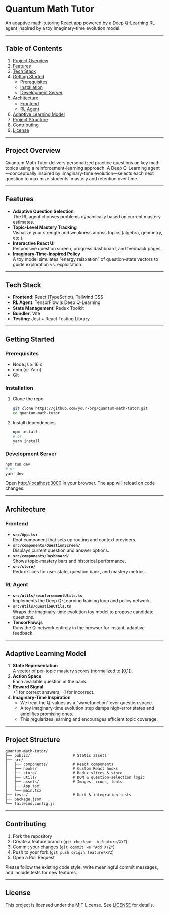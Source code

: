 # Quantum Math Tutor

An adaptive math-tutoring React app powered by a Deep Q-Learning RL agent inspired by a toy imaginary-time evolution model.

---

## Table of Contents

1. [Project Overview](#project-overview)  
2. [Features](#features)  
3. [Tech Stack](#tech-stack)  
4. [Getting Started](#getting-started)  
   - [Prerequisites](#prerequisites)  
   - [Installation](#installation)  
   - [Development Server](#development-server)  
5. [Architecture](#architecture)  
   - [Frontend](#frontend)  
   - [RL Agent](#rl-agent)  
6. [Adaptive Learning Model](#adaptive-learning-model)  
7. [Project Structure](#project-structure)  
8. [Contributing](#contributing)  
9. [License](#license)  

---

## Project Overview

Quantum Math Tutor delivers personalized practice questions on key math topics using a reinforcement-learning approach. A Deep Q-Learning agent—conceptually inspired by imaginary-time evolution—selects each next question to maximize students’ mastery and retention over time.

---

## Features

- **Adaptive Question Selection**  
  The RL agent chooses problems dynamically based on current mastery estimates.  
- **Topic-Level Mastery Tracking**  
  Visualize your strength and weakness across topics (algebra, geometry, etc.).  
- **Interactive React UI**  
  Responsive question screen, progress dashboard, and feedback pages.  
- **Imaginary-Time-Inspired Policy**  
  A toy model simulates “energy relaxation” of question-state vectors to guide exploration vs. exploitation.  

---

## Tech Stack

- **Frontend**: React (TypeScript), Tailwind CSS  
- **RL Agent**: TensorFlow.js Deep Q-Learning  
- **State Management**: Redux Toolkit  
- **Bundler**: Vite  
- **Testing**: Jest + React Testing Library  

---

## Getting Started

### Prerequisites

- Node.js ≥ 16.x  
- npm (or Yarn)  
- Git  

### Installation

1. Clone the repo  
   ```bash
   git clone https://github.com/your-org/quantum-math-tutor.git
   cd quantum-math-tutor
   ```

2. Install dependencies  
   ```bash
   npm install
   # or
   yarn install
   ```

### Development Server

```bash
npm run dev
# or
yarn dev
```

Open [http://localhost:3000](http://localhost:3000) in your browser. The app will reload on code changes.

---

## Architecture

### Frontend

- **`src/App.tsx`**  
  Root component that sets up routing and context providers.  
- **`src/components/QuestionScreen/`**  
  Displays current question and answer options.  
- **`src/components/Dashboard/`**  
  Shows topic-mastery bars and historical performance.  
- **`src/store/`**  
  Redux slices for user state, question bank, and mastery metrics.

### RL Agent

- **`src/utils/reinforcementUtils.ts`**  
  Implements the Deep Q-Learning training loop and policy network.  
- **`src/utils/questionUtils.ts`**  
  Wraps the imaginary-time evolution toy model to propose candidate questions.  
- **TensorFlow.js**  
  Runs the Q-network entirely in the browser for instant, adaptive feedback.

---

## Adaptive Learning Model

1. **State Representation**  
   A vector of per-topic mastery scores (normalized to [0,1]).  
2. **Action Space**  
   Each available question in the bank.  
3. **Reward Signal**  
   +1 for correct answers, –1 for incorrect.  
4. **Imaginary-Time Inspiration**  
   - We treat the Q-values as a “wavefunction” over question space.  
   - A toy imaginary-time evolution step damps high-error states and amplifies promising ones.  
   - This regularizes learning and encourages efficient topic coverage.  

---

## Project Structure

```
quantum-math-tutor/
├── public/                   # Static assets
├── src/
│   ├── components/           # React components
│   ├── hooks/                # Custom React hooks
│   ├── store/                # Redux slices & store
│   ├── utils/                # DQN & question-selection logic
│   ├── assets/               # Images, icons, fonts
│   ├── App.tsx
│   └── main.tsx
├── tests/                    # Unit & integration tests
├── package.json
└── tailwind.config.js
```

---

## Contributing

1. Fork the repository  
2. Create a feature branch (`git checkout -b feature/XYZ`)  
3. Commit your changes (`git commit -m "Add XYZ"`)  
4. Push to your fork (`git push origin feature/XYZ`)  
5. Open a Pull Request  

Please follow the existing code style, write meaningful commit messages, and include tests for new features.

---

## License

This project is licensed under the MIT License. See [LICENSE](LICENSE) for details.

